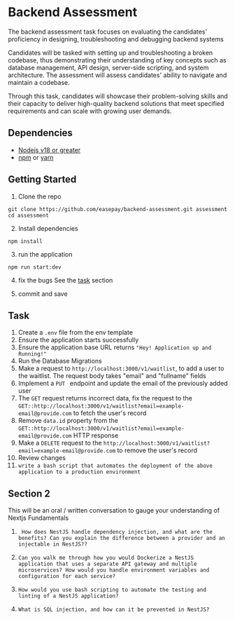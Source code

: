 # Backend Assessment

The backend assessment task focuses on evaluating the candidates' proficiency in designing, troubleshooting and debugging backend systems

Candidates will be tasked with setting up and troubleshooting a broken codebase, thus demonstrating their understanding of key concepts such as database management, API design, server-side scripting, and system architecture. The assessment will assess candidates' ability to navigate and maintain a codebase.

 Through this task, candidates will showcase their problem-solving skills and their capacity to deliver high-quality backend solutions that meet specified requirements and can scale with growing user demands.

## Dependencies

- [Nodejs v18 or greater](http://nodejs.org)
- [npm](https://www.npmjs.com/) or [yarn](https://yarnpkg.com/)

## Getting Started

1. Clone the repo
```shell
git clone https://github.com/easepay/backend-assessment.git assessment
cd assessment
```

2. Install dependencies
```shell
npm install 
```

3. run the application
```shell
npm run start:dev
```

4. fix the bugs
See the [task](#task) section

5. commit and save


## Task 
1. Create a `.env` file from the env template  
2. Ensure the application starts successfully 
3. Ensure the application base URL returns `"Hey! Application up and Running!"`
4. Run the Database Migrations
5. Make a request to `http://localhost:3000/v1/waitlist`,  to add a user to the waitlist. The request body takes "email" and "fullname" fields
6. Implement a `PUT ` endpoint and update the email of the previously added user
7. The `GET` request returns incorrect data, fix the request to the `GET::http://localhost:3000/v1/waitlist?email=example-email@provide.com` to fetch the user's record 
8. Remove `data.id` property from the `GET::http://localhost:3000/v1/waitlist?email=example-email@provide.com` HTTP response
9. Make a  `DELETE` request to the `http://localhost:3000/v1/waitlist?email=example-email@provide.com` to remove the user's record 
10. Review changes
11. ``write a bash script that automates the deployment of the above application to a production environment``


## Section 2
This will be an oral / written conversation to gauge your understanding of Nextjs Fundamentals
1. `` How does NestJS handle dependency injection, and what are the benefits? Can you explain the difference between a provider and an injectable in NestJS??``
   
2. ``Can you walk me through how you would Dockerize a NestJS application that uses a separate API gateway and multiple microservices? How would you handle environment variables and configuration for each service?``

3. ``How would you use bash scripting to automate the testing and linting of a NestJS application?``
4. ``What is SQL injection, and how can it be prevented in NestJS?``

